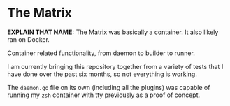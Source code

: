 # The Matrix

**EXPLAIN THAT NAME:** The Matrix was basically a container. It also likely ran on Docker.

Container related functionality, from daemon to builder to runner.

I am currently bringing this repository together from a variety of tests that I have done over the past six months, so not everything is working.

The `daemon.go` file on its own (including all the plugins) was capable of running my `zsh` container with tty previously as a proof of concept.